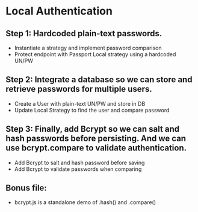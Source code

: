 # Local Authentication

## Step 1: Hardcoded plain-text passwords.

- Instantiate a strategy and implement password comparison
- Protect endpoint with Passport Local strategy using a hardcoded UN/PW

## Step 2: Integrate a database so we can store and retrieve passwords for multiple users.

- Create a User with plain-text UN/PW and store in DB
- Update Local Strategy to find the user and compare password

## Step 3: Finally, add Bcrypt so we can salt and hash passwords before persisting. And we can use bcrypt.compare to validate authentication.

- Add Bcrypt to salt and hash password before saving
- Add Bcrypt to validate passwords when comparing

## Bonus file:

- bcrypt.js is a standalone demo of .hash() and .compare()
